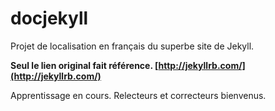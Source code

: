 docjekyll
=========

Projet de localisation en français du superbe site de Jekyll. 

**Seul le lien original fait référence. [http://jekyllrb.com/](http://jekyllrb.com/)**


Apprentissage en cours. Relecteurs et correcteurs bienvenus.


